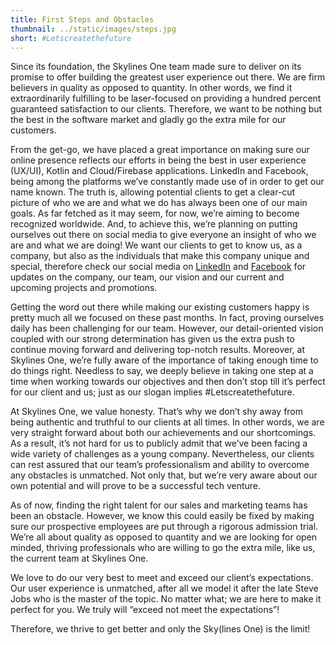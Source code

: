 ```yaml
---
title: First Steps and Obstacles
thumbnail: ../static/images/steps.jpg
short: #Letscreatethefuture
---
```


Since its foundation, the Skylines One team made sure to deliver on its promise to offer building the greatest user experience out there. We are firm believers in quality as opposed to quantity. In other words, we find it extraordinarily fulfilling to be laser-focused on providing a hundred percent guaranteed satisfaction to our clients. Therefore, we want to be nothing but the best in the software market and gladly go the extra mile for our customers.

From the get-go, we have placed a great importance on making sure our online presence reflects our efforts in being the best in user experience (UX/UI), Kotlin and Cloud/Firebase applications. LinkedIn and Facebook, being among the platforms we’ve constantly made use of in order to get our name known. The truth is, allowing potential clients to get a clear-cut picture of who we are and what we do has always been one of our main goals. As far fetched as it may seem, for now, we’re aiming to become recognized worldwide. And, to achieve this, we’re planning on putting ourselves out there on social media to give everyone an insight of who we are and what we are doing! We want our clients to get to know us, as a company, but also as the individuals that make this company unique and special, therefore check our social media on [LinkedIn](https://www.linkedin.com/company/skylinesone) and [Facebook](https://www.facebook.com/skylinesone) for updates on the company, our team, our vision and our current and upcoming projects and promotions.


Getting the word out there while making our existing customers happy is pretty much all we focused on these past months. In fact, proving ourselves daily has been challenging for our team. However, our detail-oriented vision coupled with our strong determination has given us the extra push to continue moving forward and delivering top-notch results. Moreover, at Skylines One, we’re fully aware of the importance of taking enough time to do things right. Needless to say, we deeply believe in taking one step at a time when working towards our objectives and then don’t stop till it’s perfect for our client and us; just as our slogan implies #Letscreatethefuture.

At Skylines One, we value honesty. That’s why we don’t shy away from being authentic and truthful to our clients at all times. In other words, we are very straight forward about both our achievements and our shortcomings. As a result, it’s not hard for us to publicly admit that we’ve been facing a wide variety of challenges as a young company. Nevertheless, our clients can rest assured that our team’s professionalism and ability to overcome any obstacles is unmatched. Not only that, but we’re very aware about our own potential and will prove to be a successful tech venture.

As of now, finding the right talent for our sales and marketing teams has been an obstacle. However, we know this could easily be fixed by making sure our prospective employees are put through a rigorous admission trial. We’re all about quality as opposed to quantity and we are looking for open minded, thriving professionals who are willing to go the extra mile, like us, the current team at Skylines One.

We love to do our very best to meet and exceed our client’s expectations. Our user experience is unmatched, after all we model it after the late Steve Jobs who is the master of the topic. No matter what; we are here to make it perfect for you. We truly will “exceed not meet the expectations”!

Therefore, we thrive to get better and only the Sky(lines One) is the limit!
